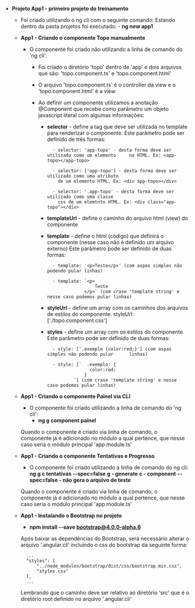 - **Projeto App1 - primeiro projeto do treinamento**

    - Foi criado utilizando o ng cli com o seguinte comando:
        Estando dentro da pasta projetos foi executado:
            - **ng new app1**

    - **App1 - Criando o componente Topo manualmente**

        - O componente foi criado não utilizando a linha de comando do 'ng cli'.

          - Foi criado o diretório 'topo' dentro de 'app' e dois arquivos que são:
          'topo.component.ts' e 'topo.component.html'

          - O arquivo 'topo.component.ts' é o controller da view e o 'topo.component.html'
          é a view

          - Ao definir um componente utilizamos a anotação @Component que recebe como parâmetro
            um objeto javascript literal com algumas informações:

            - **selector** - define a tag que deve ser utilizada no template para               renderizar o componente.
                Este parâmetro pode ser definido de três formas:

                    - selector: 'app-topo' - desta forma deve ser utilizado como um elemento     no HTML. Ex: <app-topo></app-topo>

                    - selector: ['app-topo'] - desta forma deve ser utilizado como uma atributo
                      de um elemento HTML. Ex: <div app-topo></div>

                    - selector: '.app-topo' - desta forma deve ser utilizado como uma classe
                      css de um elemtnto HTML. Ex: <div class="app-topo"></div>

            - **templateUrl** - define o caminho do arquivo html (view) do componente

            - **template** - define o html (código) que definirá o componente (nesse caso não é
              definido um arquivo externo)
                Este parâmetro pode ser definido de duas formas:

                    - template: '<p>Teste</p>' (com aspas simples não podendo pular linhas)

                    - template: `<p>
                                    Teste
                                </p>` (com crase 'template string' e nesse caso podemos pular linhas)

            - **styleUrl** - define um array com os caminhos dos arquivos de estilos do            componente.
                styleUrl: ['./topo.component.css']

            - **styles** - define um array com os estilos do componente
                Este parâmetro pode ser definido de duas formas:

                    - style: ['.exemplo {color:red;}'] (com aspas simples não podendo pular      linhas)

                    - style: [`  .exemplo: {
                                  color:red;
                                }     
                            `] (com crase 'template string' e nesse caso podemos pular linhas)

    - **App1 - Criando o componente Painel via CLI**

        - O componente foi criado utilizando a linha de comando do 'ng cli':
            - **ng g component painel**

        Quando o componente é criado via linha de comando, o componente já é adicionado no módulo a qual pertence, que nesse caso seria o módulo principal 'app.module.ts'

    - **App1 - Criando o componente Tentativas e Progresso**

        - O componente foi criado utilizando a linha de comando do ng cli:
            **ng g c tentativas --spec=false**
            **g - generate**
            **c - component**
            **--spec=false - não gera o arquivo de teste**

        Quando o componente é criado via linha de comando, o componente já é adicionado no módulo a qual pertence, que nesse caso seria o módulo principal 'app.module.ts'

    - **App1 - Instalando o Bootstrap no projeto**

        - **npm install --save bootstrap@4.0.0-alpha.6**

        Após baixar as dependências do Bootstrap, será necessário alterar o arquivo '.angular.cli' incluindo o css do bootstrap da seguinte forma:

            ...
            "styles": [
                "../node_modules/bootstrap/dist/css/bootstrap.min.css",
                "styles.css"
            ],
            ...

        Lembrando que o caminho deve ser relativo ao diretório 'src' que é o diretório root definido no arquivo '.angular.cli'

